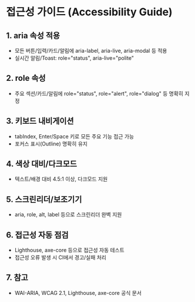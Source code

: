 # 접근성 가이드 (Accessibility Guide)

## 1. aria 속성 적용
- 모든 버튼/입력/카드/알림에 aria-label, aria-live, aria-modal 등 적용
- 실시간 알림/Toast: role="status", aria-live="polite"

## 2. role 속성
- 주요 섹션/카드/알림에 role="status", role="alert", role="dialog" 등 명확히 지정

## 3. 키보드 내비게이션
- tabIndex, Enter/Space 키로 모든 주요 기능 접근 가능
- 포커스 표시(Outline) 명확히 유지

## 4. 색상 대비/다크모드
- 텍스트/배경 대비 4.5:1 이상, 다크모드 지원

## 5. 스크린리더/보조기기
- aria, role, alt, label 등으로 스크린리더 완벽 지원

## 6. 접근성 자동 점검
- Lighthouse, axe-core 등으로 접근성 자동 테스트
- 접근성 오류 발생 시 CI에서 경고/실패 처리

## 7. 참고
- WAI-ARIA, WCAG 2.1, Lighthouse, axe-core 공식 문서 